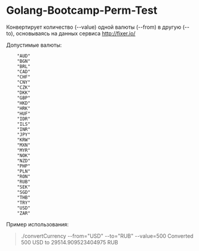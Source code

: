 # Golang-Bootcamp-Perm-Test

Конвертирует количество (--value) одной валюты (--from) в другую (--to), основываясь на данных сервиса http://fixer.io/

Допустимые валюты:

        "AUD"
        "BGN"
        "BRL"
        "CAD"
        "CHF"
        "CNY"
        "CZK"
        "DKK"
        "GBP"
        "HKD"
        "HRK"
        "HUF"
        "IDR"
        "ILS"
        "INR"
        "JPY"
        "KRW"
        "MXN"
        "MYR"
        "NOK"
        "NZD"
        "PHP"
        "PLN"
        "RON"
        "RUB"
        "SEK"
        "SGD"
        "THB"
        "TRY"
        "USD"
        "ZAR"

Пример использования:

> ./convertCurrency --from="USD" --to="RUB" --value=500
Converted 500 USD to 29514.909523404975 RUB
